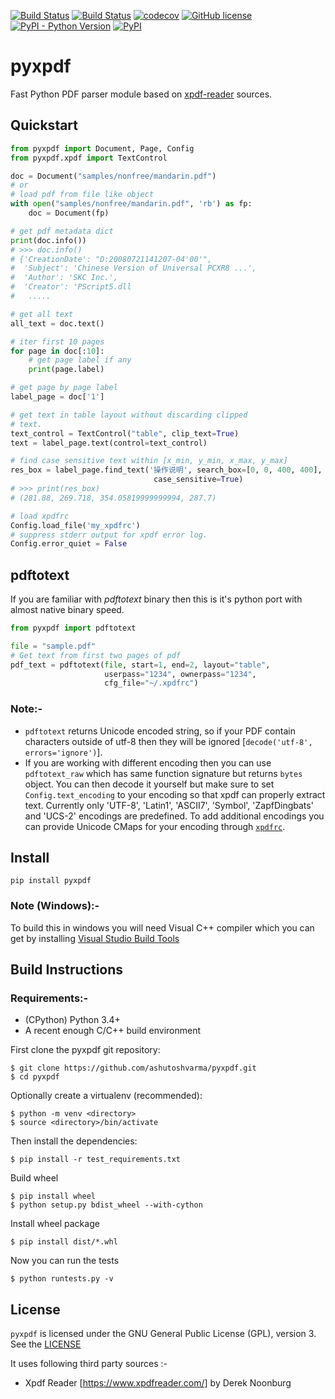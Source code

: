 [![Build Status](https://travis-ci.com/ashutoshvarma/pyxpdf.svg?branch=master)](https://travis-ci.com/ashutoshvarma/pyxpdf)
[![Build Status](https://ashutoshvarma.visualstudio.com/pyxpdf/_apis/build/status/ashutoshvarma.pyxpdf?branchName=master)](https://ashutoshvarma.visualstudio.com/pyxpdf/_build/latest?definitionId=1&branchName=master)
[![codecov](https://codecov.io/gh/ashutoshvarma/pyxpdf/branch/master/graph/badge.svg)](https://codecov.io/gh/ashutoshvarma/pyxpdf)
[![GitHub license](https://img.shields.io/github/license/ashutoshvarma/pyxpdf?color=blue)](https://github.com/ashutoshvarma/pyxpdf/blob/master/LICENSE)
[![PyPI - Python Version](https://img.shields.io/pypi/pyversions/pyxpdf)](https://pypi.org/project/pyxpdf/)
[![PyPI](https://img.shields.io/pypi/v/pyxpdf?color=green)](https://pypi.org/project/pyxpdf/)

# pyxpdf
Fast Python PDF parser module based on [xpdf-reader](https://www.xpdfreader.com/) sources.

## Quickstart
```python
from pyxpdf import Document, Page, Config
from pyxpdf.xpdf import TextControl

doc = Document("samples/nonfree/mandarin.pdf")
# or
# load pdf from file like object
with open("samples/nonfree/mandarin.pdf", 'rb') as fp:
    doc = Document(fp)

# get pdf metadata dict
print(doc.info())
# >>> doc.info()
# {'CreationDate': "D:20080721141207-04'00'", 
#  'Subject': 'Chinese Version of Universal PCXR8 ...', 
#  'Author': 'SKC Inc.', 
#  'Creator': 'PScript5.dll
#   .....

# get all text
all_text = doc.text()

# iter first 10 pages
for page in doc[:10]:
    # get page label if any
    print(page.label)

# get page by page label
label_page = doc['1']

# get text in table layout without discarding clipped
# text.
text_control = TextControl("table", clip_text=True)
text = label_page.text(control=text_control)

# find case sensitive text within [x_min, y_min, x_max, y_max]
res_box = label_page.find_text('操作说明', search_box=[0, 0, 400, 400],
                                case_sensitive=True)
# >>> print(res_box)
# (281.88, 269.718, 354.05819999999994, 287.7)

# load xpdfrc
Config.load_file('my_xpdfrc')
# suppress stderr output for xpdf error log.
Config.error_quiet = False

```


## pdftotext
If you are familiar with *pdftotext* binary then this is it's python port with almost native binary speed.

```python
from pyxpdf import pdftotext

file = "sample.pdf"
# Get text from first two pages of pdf
pdf_text = pdftotext(file, start=1, end=2, layout="table",
                     userpass="1234", ownerpass="1234", 
                     cfg_file="~/.xpdfrc")
```

### Note:-
+ `pdftotext` returns Unicode encoded string, so if your PDF contain characters outside of utf-8 then they will be ignored [`decode('utf-8', errors='ignore')`].
+ If you are working with different encoding then you can use `pdftotext_raw` which has same function signature but returns `bytes` object. You can then decode it yourself but make sure to set `Config.text_encoding` to your encoding so that xpdf can properly extract text. Currently only 'UTF-8', 'Latin1', 'ASCII7', 'Symbol', 'ZapfDingbats' and 'UCS-2' encodings are predefined. To add additional encodings you can provide Unicode CMaps for your encoding through [`xpdfrc`](https://github.com/ashutoshvarma/libxpdf/blob/master/xpdf-4.02/doc/xpdfrc.cat).


## Install

```
pip install pyxpdf
``` 
### Note (Windows):-
To build this in windows you will need Visual C++ compiler which you can get by installing [Visual Studio Build Tools](https://visualstudio.microsoft.com/downloads/#build-tools-for-visual-studio-2019)


## Build Instructions
### Requirements:-
* (CPython) Python 3.4+ 
* A recent enough C/C++ build environment 

First clone the pyxpdf git repository:

```
$ git clone https://github.com/ashutoshvarma/pyxpdf.git
$ cd pyxpdf
```
Optionally create a virtualenv (recommended):
```
$ python -m venv <directory>
$ source <directory>/bin/activate
```
Then install the dependencies:

```
$ pip install -r test_requirements.txt
```

Build wheel
```
$ pip install wheel
$ python setup.py bdist_wheel --with-cython
```

Install wheel package
```
$ pip install dist/*.whl
```

Now you can run the tests
```
$ python runtests.py -v
```


## License
`pyxpdf` is licensed under the GNU General Public License (GPL), version 3. See the [LICENSE](https://github.com/ashutoshvarma/pyxpdf/blob/master/LICENSE)

It uses following third party sources :-
- Xpdf Reader [https://www.xpdfreader.com/] by Derek Noonburg
 



